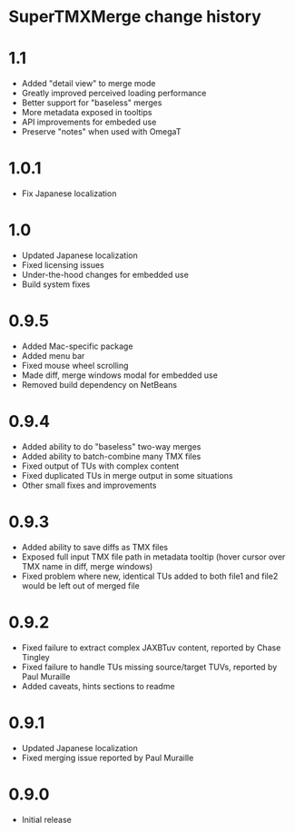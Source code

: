 SuperTMXMerge change history
============================

# 1.1
- Added "detail view" to merge mode
- Greatly improved perceived loading performance
- Better support for "baseless" merges
- More metadata exposed in tooltips
- API improvements for embeded use
- Preserve "notes" when used with OmegaT

# 1.0.1
- Fix Japanese localization

# 1.0
- Updated Japanese localization
- Fixed licensing issues
- Under-the-hood changes for embedded use
- Build system fixes

# 0.9.5
- Added Mac-specific package
- Added menu bar
- Fixed mouse wheel scrolling
- Made diff, merge windows modal for embedded use
- Removed build dependency on NetBeans

# 0.9.4
- Added ability to do "baseless" two-way merges
- Added ability to batch-combine many TMX files
- Fixed output of TUs with complex content
- Fixed duplicated TUs in merge output in some situations
- Other small fixes and improvements

# 0.9.3
- Added ability to save diffs as TMX files
- Exposed full input TMX file path in metadata tooltip (hover cursor over
  TMX name in diff, merge windows)
- Fixed problem where new, identical TUs added to both file1 and file2 would
  be left out of merged file

# 0.9.2
- Fixed failure to extract complex JAXBTuv content, reported by Chase Tingley
- Fixed failure to handle TUs missing source/target TUVs, reported by Paul
  Muraille
- Added caveats, hints sections to readme

# 0.9.1
- Updated Japanese localization
- Fixed merging issue reported by Paul Muraille

# 0.9.0
- Initial release
